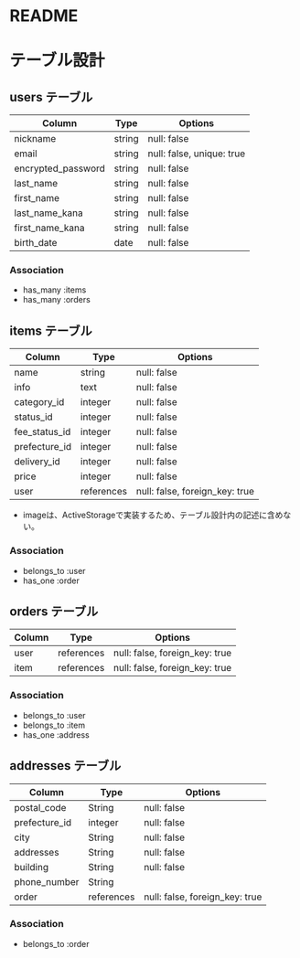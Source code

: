 # README
# テーブル設計　

## users テーブル

| Column                 | Type   | Options                   |
| ---------------------- | ------ | ------------------------- |
| nickname               | string | null: false               |
| email                  | string | null: false, unique: true |
| encrypted_password     | string | null: false               |
| last_name              | string | null: false               |
| first_name             | string | null: false               |
| last_name_kana         | string | null: false               |
| first_name_kana        | string | null: false               |
| birth_date             | date   | null: false               |

### Association

- has_many :items
- has_many :orders

## items テーブル　

| Column             | Type        | Options                        |
| ------------------ | ----------- | ------------------------------ |
| name               | string      | null: false                    |
| info               | text        | null: false                    |
| category_id        | integer     | null: false                    |
| status_id          | integer     | null: false                    |
| fee_status_id      | integer     | null: false                    |
| prefecture_id      | integer     | null: false                    |
| delivery_id        | integer     | null: false                    |
| price              | integer     | null: false                    |
| user               | references  | null: false, foreign_key: true |
- imageは、ActiveStorageで実装するため、テーブル設計内の記述に含めない。
### Association

- belongs_to :user
- has_one    :order

## orders テーブル

| Column             | Type        | Options                        |
| ------------------ | ----------- | ------------------------------ |
| user               | references  | null: false, foreign_key: true |
| item               | references  | null: false, foreign_key: true |

### Association

- belongs_to :user
- belongs_to :item
- has_one    :address

## addresses テーブル

| Column             | Type        | Options                        |
| ------------------ | ----------- | ------------------------------ |
| postal_code        | String      | null: false                    |
| prefecture_id      | integer     | null: false                    |
| city               | String      | null: false                    |
| addresses          | String      | null: false                    |
| building           | String      | null: false                    |
| phone_number       | String      |                                |
| order              | references  | null: false, foreign_key: true |


### Association

- belongs_to :order
